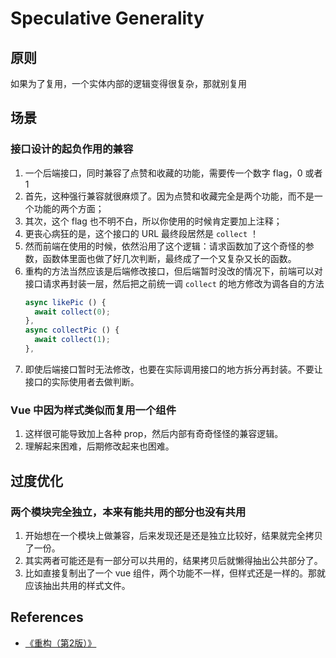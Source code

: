 # Speculative Generality


## 原则
如果为了复用，一个实体内部的逻辑变得很复杂，那就别复用


## 场景
### 接口设计的起负作用的兼容
1. 一个后端接口，同时兼容了点赞和收藏的功能，需要传一个数字 flag，0 或者 1
2. 首先，这种强行兼容就很麻烦了。因为点赞和收藏完全是两个功能，而不是一个功能的两个方面；
3. 其次，这个 flag 也不明不白，所以你使用的时候肯定要加上注释；
4. 更丧心病狂的是，这个接口的 URL 最终段居然是 `collect` ！
5. 然而前端在使用的时候，依然沿用了这个逻辑：请求函数加了这个奇怪的参数，函数体里面也做了好几次判断，最终成了一个又复杂又长的函数。
6. 重构的方法当然应该是后端修改接口，但后端暂时没改的情况下，前端可以对接口请求再封装一层，然后把之前统一调 `collect` 的地方修改为调各自的方法
    ```js
    async likePic () {
      await collect(0);
    },
    async collectPic () {
      await collect(1);
    },
    ```
7. 即使后端接口暂时无法修改，也要在实际调用接口的地方拆分再封装。不要让接口的实际使用者去做判断。

### Vue 中因为样式类似而复用一个组件
1. 这样很可能导致加上各种 prop，然后内部有奇奇怪怪的兼容逻辑。
2. 理解起来困难，后期修改起来也困难。


## 过度优化
### 两个模块完全独立，本来有能共用的部分也没有共用
1. 开始想在一个模块上做兼容，后来发现还是还是独立比较好，结果就完全拷贝了一份。
2. 其实两者可能还是有一部分可以共用的，结果拷贝后就懒得抽出公共部分了。
3. 比如直接复制出了一个 vue 组件，两个功能不一样，但样式还是一样的。那就应该抽出共用的样式文件。


## References
* [《重构（第2版）》](https://book.douban.com/subject/33400354/)
